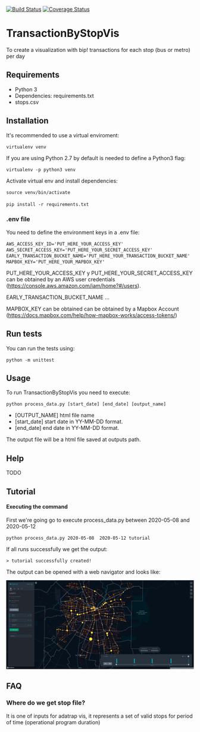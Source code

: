 [![Build Status](https://travis-ci.com/SmartcitySantiagoChile/TransactionByStopVis.svg?branch=master)](https://travis-ci.com/SmartcitySantiagoChile/TransactionByStopVis)
[![Coverage Status](https://coveralls.io/repos/github/SmartcitySantiagoChile/TransactionByStopVis/badge.svg?branch=master)](https://coveralls.io/github/SmartcitySantiagoChile/TransactionByStopVis?branch=master)

# TransactionByStopVis

To create a visualization with bip! transactions for each stop (bus or metro) per day

## Requirements

- Python 3
- Dependencies: requirements.txt
- stops.csv 

## Installation

It's recommended to use a virtual enviroment:

```
virtualenv venv
```
If you are using Python 2.7 by default is needed to define a Python3 flag:

```
virtualenv -p python3 venv
```

Activate virtual env and install dependencies:
```
source venv/bin/activate
 
pip install -r requirements.txt
```


### .env file
You need to define the environment keys in a .env file:
```
AWS_ACCESS_KEY_ID='PUT_HERE_YOUR_ACCESS_KEY'
AWS_SECRET_ACCESS_KEY='PUT_HERE_YOUR_SECRET_ACCESS_KEY'
EARLY_TRANSACTION_BUCKET_NAME='PUT_HERE_YOUR_TRANSACTION_BUCKET_NAME'
MAPBOX_KEY='PUT_HERE_YOUR_MAPBOX_KEY'
```

PUT_HERE_YOUR_ACCESS_KEY y PUT_HERE_YOUR_SECRET_ACCESS_KEY can be obtained by an AWS user credentials (https://console.aws.amazon.com/iam/home?#/users).

EARLY_TRANSACTION_BUCKET_NAME ...

MAPBOX_KEY can be obtained can be obtained by a Mapbox Account (https://docs.mapbox.com/help/how-mapbox-works/access-tokens/)

## Run tests

You can run the tests using:

```
python -m unittest
```

## Usage    

To run TransactionByStopVis you need to execute:

```
python process_data.py [start_date] [end_date] [output_name]

```
- [OUTPUT_NAME] html file name
- [start_date] start date in YY-MM-DD format.
- [end_date]  end date in YY-MM-DD format.



The output file will be a html file saved at outputs path. 
## Help

TODO

## Tutorial

#### Executing the command

First we're going go to execute process_data.py between 2020-05-08 and 2020-05-12


```
python process_data.py 2020-05-08  2020-05-12 tutorial
```
If all runs successfully we get the output:
```
> tutorial successfully created!
```

The output can be opened with a web navigator and looks like:

![Tutorial](readme_data/tutorial-1.png)



## FAQ

### Where do we get stop file?

It is one of inputs for adatrap vis, it represents a set of valid stops for period of time (operational program duration)
